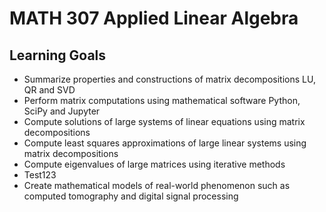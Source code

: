 # MATH 307 Applied Linear Algebra

## Learning Goals

* Summarize properties and constructions of matrix decompositions LU, QR and SVD
* Perform matrix computations using mathematical software Python, SciPy and Jupyter
* Compute solutions of large systems of linear equations using matrix decompositions
* Compute least squares approximations of large linear systems using matrix decompositions
* Compute eigenvalues of large matrices using iterative methods
* Test123
* Create mathematical models of real-world phenomenon such as computed tomography and digital signal processing
